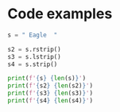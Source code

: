 # Code examples 

```python
s = " Eagle  "

s2 = s.rstrip()
s3 = s.lstrip()
s4 = s.strip()

print(f'{s} {len(s)}')
print(f'{s2} {len(s2)}')
print(f'{s3} {len(s3)}')
print(f'{s4} {len(s4)}')
```
